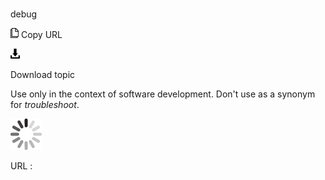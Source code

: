# 

debug

![Copy URL](media/debug/Copy.png)
Copy URL

![Download](media/debug/Download.png)

Download topic

Use only in the context of software development. Don't use as a synonym for *troubleshoot*. 

![In progress](media/debug/activity-large.gif)

URL :
